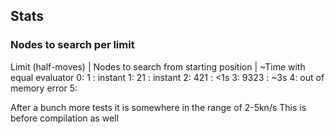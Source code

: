 
## Stats

### Nodes to search per limit

Limit (half-moves) | Nodes to search from starting position | ~Time with equal evaluator
0: 1      : instant
1: 21     : instant
2: 421    : <1s
3: 9323   : ~3s
4: out of memory error
5:

After a bunch more tests it is somewhere in the range of 2-5kn/s
This is before compilation as well
